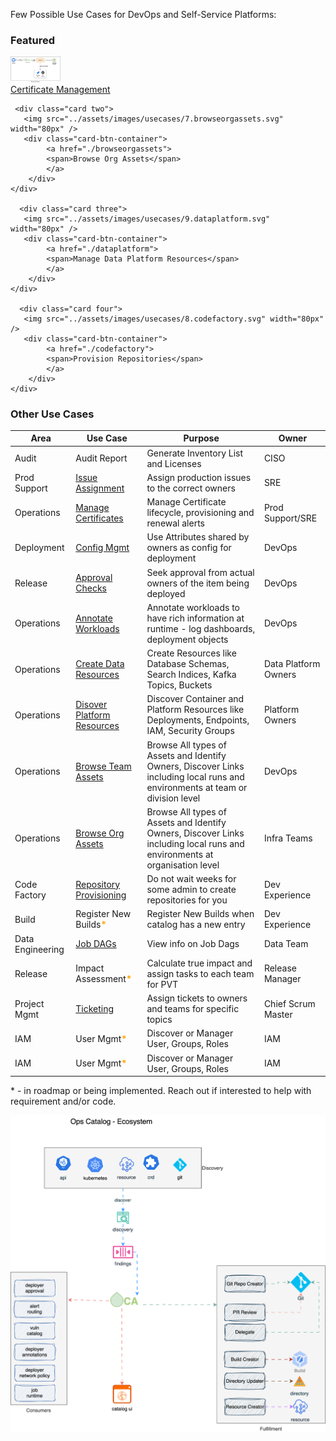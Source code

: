 

Few Possible Use Cases for DevOps and Self-Service Platforms:

### Featured
<div class="container">
 <div  class="carousel">
    <div class="card one">
        <img src="../assets/images/usecases/3.certificates.svg" width="80px" />
        <div class="card-btn-container">
            <a href="./certificates">
            <span>Certificate Management</span>
            </a>
        </div>
    </div>
 
     <div class="card two">
       <img src="../assets/images/usecases/7.browseorgassets.svg" width="80px" />
       <div class="card-btn-container">
            <a href="./browseorgassets">
            <span>Browse Org Assets</span>
            </a>
        </div>
    </div>
 
      <div class="card three">
       <img src="../assets/images/usecases/9.dataplatform.svg" width="80px" />
       <div class="card-btn-container">
            <a href="./dataplatform">
            <span>Manage Data Platform Resources</span>
            </a>
        </div>
    </div>
 
      <div class="card four">
       <img src="../assets/images/usecases/8.codefactory.svg" width="80px" />
       <div class="card-btn-container">
            <a href="./codefactory">
            <span>Provision Repositories</span>
            </a>
        </div>
    </div>
 
 </div>
 
</div>

### Other Use Cases

|Area|Use Case|Purpose|Owner|
|---|---|---|---|
|Audit|Audit Report|Generate Inventory List and Licenses|CISO|
|Prod Support|[Issue Assignment](./usecases/issueassignment.md)|Assign production issues to the correct owners|SRE|
|Operations|[Manage Certificates](./usecases/certificates.md)|Manage Certificate lifecycle, provisioning and renewal alerts|Prod Support/SRE|
|Deployment|[Config Mgmt](./usecases/configmgmt.md)|Use Attributes shared by owners as config for deployment|DevOps|
|Release|[Approval Checks](./usecases/approvals.md)|Seek approval from actual owners of the item being deployed|DevOps|
|Operations|[Annotate Workloads](./usecases/annotations.md)|Annotate workloads to have rich information at runtime - log dashboards, deployment objects|DevOps|
|Operations|[Create Data Resources](./usecases/dataplatform.md)|Create Resources like Database Schemas, Search Indices, Kafka Topics, Buckets|Data Platform Owners|
|Operations|[Disover Platform Resources](./usecases/platform.md)|Discover Container and Platform Resources like Deployments, Endpoints, IAM, Security Groups|Platform Owners| 
|Operations|[Browse Team Assets](./usecases/browseteamassets.md)|Browse All types of Assets and Identify Owners, Discover Links including local runs and environments at team or division level|DevOps|
|Operations|[Browse Org Assets](./usecases/browseorgassets.md)|Browse All types of Assets and Identify Owners, Discover Links including local runs and environments at organisation level|Infra Teams|
|Code Factory|[Repository Provisioning](./usecases/codefactory.md)|Do not wait weeks for some admin to create repositories for you|Dev Experience|
|Build|Register New Builds<font style="font-weight:bold" color="orange">*</font>|Register New Builds when catalog has a new entry|Dev Experience|
|Data Engineering|[Job DAGs](./usecases/dags.md)|View info on Job Dags|Data Team|
|Release|Impact Assessment<font style="font-weight:bold" color="orange">*</font>|Calculate true impact and assign tasks to each team for PVT|Release Manager|
|Project Mgmt|[Ticketing](./usecases/ticketing.md)|Assign tickets to owners and teams for specific topics|Chief Scrum Master|
|IAM|User Mgmt<font style="font-weight:bold" color="orange">*</font>|Discover or Manager User, Groups, Roles|IAM|
|IAM|User Mgmt<font style="font-weight:bold" color="orange">*</font>|Discover or Manager User, Groups, Roles|IAM|


\* - in roadmap or being implemented. Reach out if interested to help with requirement and/or code.

![Ops Catalog Use Cases](./assets/images/opsusecases.svg)
